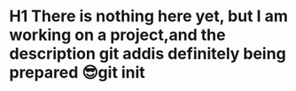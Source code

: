 # H1 There is nothing here yet, but I am working on a project,and the description git addis definitely being prepared 😎git init